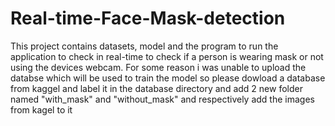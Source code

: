 # Real-time-Face-Mask-detection
This project contains datasets, model and the program to run the application to check in real-time to check if a person is wearing mask or not using the devices webcam.
For some reason i was unable to upload the databse which will be used to train the model so please dowload a database from kaggel 
and label it in the database directory and add 2 new folder named "with_mask" and "without_mask" and respectively add the images from kagel to it
